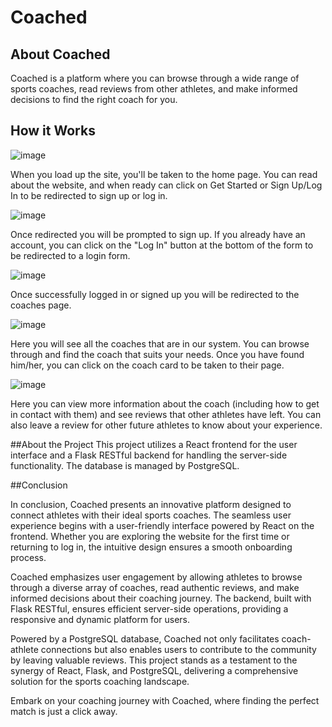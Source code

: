 # Coached

## About Coached 
Coached is a platform where you can browse through a wide range of sports coaches, read reviews from other athletes, and make informed decisions to find the right coach for you.

## How it Works
![image](https://github.com/Motty-har/phase-4-project/assets/126115373/43fbfe15-3a0c-4966-b279-fdaf95b32de2)

When you load up the site, you'll be taken to the home page. You can read about the website, and when ready can click on Get Started or Sign Up/Log In to be redirected to sign up or log in.

![image](https://github.com/Motty-har/phase-4-project/assets/126115373/38fc063a-ed89-4524-832c-027c566efb14)

Once redirected you will be prompted to sign up. If you already have an account, you can click on the "Log In" button at the bottom of the form to be redirected to a login form.

![image](https://github.com/Motty-har/phase-4-project/assets/126115373/e8224d17-7d07-489c-9f01-b992ce9968eb)

Once successfully logged in or signed up you will be redirected to the coaches page.

![image](https://github.com/Motty-har/phase-4-project/assets/126115373/a77fddbe-7cae-4472-adca-1341abcf7f83)

Here you will see all the coaches that are in our system. You can browse through and find the coach that suits your needs. Once you have found him/her, you can click on the coach card to be taken to their page.

![image](https://github.com/Motty-har/phase-4-project/assets/126115373/f4222aae-7069-4cbd-a33f-aa46dbbcce19)

Here you can view more information about the coach (including how to get in contact with them) and see reviews that other athletes have left. You can also leave a review for other future athletes to know about your experience. 


##About the Project
This project utilizes a React frontend for the user interface and a Flask RESTful backend for handling the server-side functionality. The database is managed by PostgreSQL.

##Conclusion

In conclusion, Coached presents an innovative platform designed to connect athletes with their ideal sports coaches. The seamless user experience begins with a user-friendly interface powered by React on the frontend. Whether you are exploring the website for the first time or returning to log in, the intuitive design ensures a smooth onboarding process.

Coached emphasizes user engagement by allowing athletes to browse through a diverse array of coaches, read authentic reviews, and make informed decisions about their coaching journey. The backend, built with Flask RESTful, ensures efficient server-side operations, providing a responsive and dynamic platform for users.

Powered by a PostgreSQL database, Coached not only facilitates coach-athlete connections but also enables users to contribute to the community by leaving valuable reviews. This project stands as a testament to the synergy of React, Flask, and PostgreSQL, delivering a comprehensive solution for the sports coaching landscape.

Embark on your coaching journey with Coached, where finding the perfect match is just a click away.
